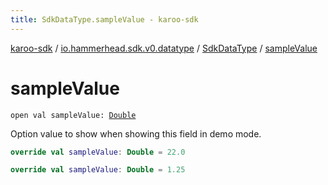 ```yaml
---
title: SdkDataType.sampleValue - karoo-sdk
---
```


[karoo-sdk](../../index.html) / [io.hammerhead.sdk.v0.datatype](../index.html) / [SdkDataType](index.html) / [sampleValue](./sample-value.html)

# sampleValue

`open val sampleValue: `[`Double`](https://kotlinlang.org/api/latest/jvm/stdlib/kotlin/-double/index.html)

Option value to show when showing this field in demo mode.

``` kotlin
override val sampleValue: Double = 22.0
```

``` kotlin
override val sampleValue: Double = 1.25
```

